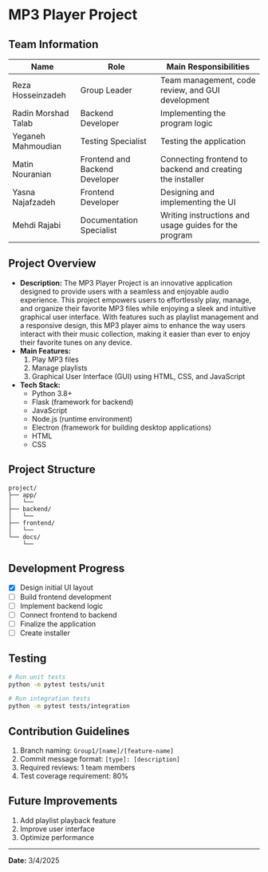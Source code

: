  # MP3 Player Project
  
  ## Team Information
  | Name                | Role                | Main Responsibilities                          |
  |---------------------|---------------------|------------------------------------------------|
  | Reza Hosseinzadeh   | Group Leader        | Team management, code review, and GUI development |
  | Radin Morshad Talab | Backend Developer    | Implementing the program logic                  |
  | Yeganeh Mahmoudian  | Testing Specialist   | Testing the application                         |
  | Matin Nouranian     | Frontend and Backend Developer | Connecting frontend to backend and creating the installer |
  | Yasna Najafzadeh    | Frontend Developer   | Designing and implementing the UI              |
  | Mehdi Rajabi        | Documentation Specialist | Writing instructions and usage guides for the program |
  
  ## Project Overview
  - **Description:** The MP3 Player Project is an innovative application designed to provide users with a seamless and enjoyable audio experience. This project empowers users to effortlessly play, manage, and organize their favorite MP3 files while enjoying a sleek and intuitive graphical user interface. With features such as playlist management and a responsive design, this MP3 player aims to enhance the way users interact with their music collection, making it easier than ever to enjoy their favorite tunes on any device.
  - **Main Features:**
    1. Play MP3 files
    2. Manage playlists
    3. Graphical User Interface (GUI) using HTML, CSS, and JavaScript
  - **Tech Stack:**
    - Python 3.8+
    - Flask (framework for backend)
    - JavaScript
    - Node.js (runtime environment)
    - Electron (framework for building desktop applications)
    - HTML
    - CSS
  
  ## Project Structure
  ```
  project/
  ├── app/
  │   └──  
  ├── backend/
  │   └── 
  ├── frontend/
  │   └──  
  └── docs/
      └──  
  ```
  
  ## Development Progress
  - [x] Design initial UI layout
  - [ ] Build frontend development
  - [ ] Implement backend logic
  - [ ] Connect frontend to backend
  - [ ] Finalize the application
  - [ ] Create installer
  
  ## Testing
  ```bash
  # Run unit tests
  python -m pytest tests/unit
  
  # Run integration tests
  python -m pytest tests/integration
  ```
  
  ## Contribution Guidelines
  1. Branch naming: `Group1/[name]/[feature-name]`
  2. Commit message format: `[type]: [description]`
  3. Required reviews: 1 team members
  4. Test coverage requirement: 80%
  
  ## Future Improvements
  1. Add playlist playback feature
  2. Improve user interface
  3. Optimize performance
  
  ---
  
  **Date:** 3/4/2025
